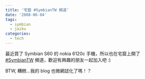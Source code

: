 ```yaml
---
title: '宅窟 #SymbianTW 頻道'
date: '2008-06-04'
tags:
  - symbian
  - jaiku
categories:
  - tech
---
```

最近買了 Symbian S60 的 nokia 6120c 手機，所以也在宅窟上開了 [#SymbianTW](http://jaiku.com/channel/SymbianTW) 頻道，歡迎有興趣的朋友一起加入吧 :)  
  
BTW, 糟糕…我的 blog 也微網誌化了嗎！？